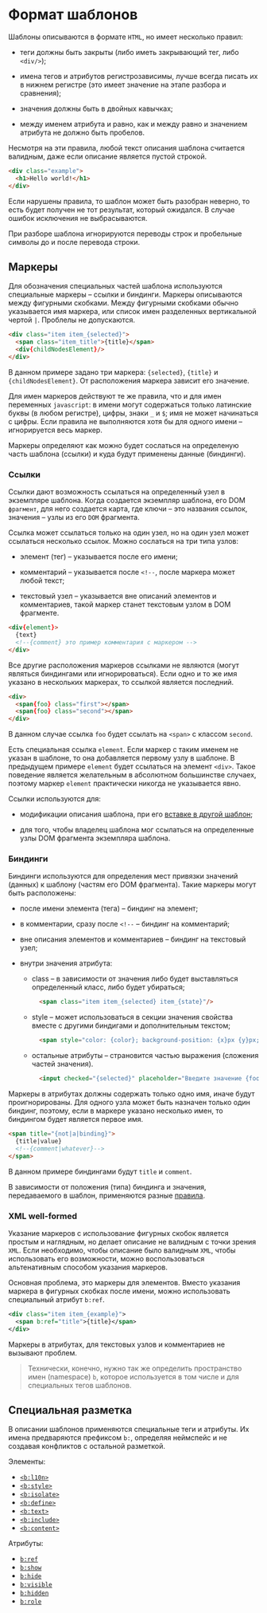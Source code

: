 # Формат шаблонов

Шаблоны описываются в формате `HTML`, но имеет несколько правил:

  * теги должны быть закрыты (либо иметь закрывающий тег, либо `<div/>`);

  * имена тегов и атрибутов регистрозависимы, лучше всегда писать их в нижнем регистре (это имеет значение на этапе разбора и сравнения);

  * значения должны быть в двойных кавычках;

  * между именем атрибута и равно, как и между равно и значением атрибута не должно быть пробелов.

Несмотря на эти правила, любой текст описания шаблона считается валидным, даже если описание является пустой строкой.

```html
<div class="example">
  <h1>Hello world!</h1>
</div>
```

Если нарушены правила, то шаблон может быть разобран неверно, то есть будет получен не тот результат, который ожидался. В случае ошибок исключения не выбрасываются.

При разборе шаблона игнорируются переводы строк и пробельные символы до и после перевода строки.

## Маркеры

Для обозначения специальных частей шаблона используются специальные маркеры – ссылки и биндинги. Маркеры описываются между фигурными скобками. Между фигурными скобками обычно указывается имя маркера, или список имен разделенных вертикальной чертой `|`. Проблелы не допускаются.

```html
<div class="item item_{selected}">
  <span class="item_title">{title}</span>
  <div{childNodesElement}/>
</div>
```
В данном примере задано три маркера: `{selected}`, `{title}` и `{childNodesElement}`. От расположения маркера зависит его значение.

Для имен маркеров действуют те же правила, что и для имен переменных `javascript`: в имени могут содержаться только латинские буквы (в любом регистре), цифры, знаки `_` и `$`; имя не может начинаться с цифры. Если правила не выполняются хотя бы для одного имени – игнорируется весь маркер.

Маркеры определяют как можно будет сослаться на определеную часть шаблона (ссылки) и куда будут применены данные (биндинги).

### Ссылки

Ссылки дают возможность ссылаться на определенный узел в экземпляре шаблона. Когда создается экземпляр шаблона, его DOM `фрагмент`, для него создается карта, где ключи – это названия ссылок, значения – узлы из его `DOM` фрагмента.

Ссылка может ссылаться только на один узел, но на один узел может ссылаться несколько ссылок. Можно сослаться на три типа узлов:

  * элемент (тег) – указывается после его имени;

  * комментарий – указывается после `<!--`, после маркера может любой текст;

  * текстовый узел – указывается вне описаний элементов и комментариев, такой маркер станет текстовым узлом в DOM фрагменте.

```html
<div{element}>
  {text}
  <!--{comment} это пример комментария с маркером -->
</div>
```

Все другие расположения маркеров ссылками не являются (могут являться биндингами или игнорироваться). Если одно и то же имя указано в нескольких маркерах, то ссылкой является последний.

```html
<div>
  <span{foo} class="first"></span>
  <span{foo} class="second"></span>
</div>
```

В данном случае ссылка `foo` будет ссылать на `<span>` с классом `second`.

Есть специальная ссылка `element`. Если маркер с таким именем не указан в шаблоне, то она добавляется первому узлу в шаблоне. В предыдущем примере `element` будет ссылаться на элемент `<div>`. Такое поведение является желательным в абсолютном большинстве случаех, поэтому маркер `element` практически никогда не указывается явно.

Ссылки используются для:

  * модификации описания шаблона, при его [вставке в другой шаблон](#binclude);

  * для того, чтобы владелец шаблона мог ссылаться на определенные узлы DOM фрагмента экземпляра шаблона.

### Биндинги

Биндинги используются для определения мест привязки значений (данных) к шаблону (частям его DOM фрагмента). Такие маркеры могут быть расположены:

  * после имени элемента (тега) – биндинг на элемент;

  * в комментарии, сразу после `<!--` – биндинг на комментарий;

  * вне описания элементов и комментариев – биндинг на текстовый узел;

  * внутри значения атрибута:

      * class – в зависимости от значения либо будет выставляться определенный класс, либо будет убираться;

        ```html
          <span class="item item_{selected} item_{state}"/>
        ```

      * style – может использоваться в секции значения свойства вместе с другими биндигами и дополнительным текстом;

        ```html
          <span style="color: {color}; background-position: {x}px {y}px; width: {progress}%"/>
        ```

      * остальные атрибуты – страновится частью выражения (сложения частей значения).

        ```html
          <input checked="{selected}" placeholder="Введите значение {foo} или {bar}"/>
        ```

Маркеры в атрибутах должны содержать только одно имя, иначе будут проигнорированы. Для одного узла может быть назначен только один биндинг, поэтому, если в маркере указано несколько имен, то биндингом будет является первое имя.

```html
<span title="{not|a|binding}">
  {title|value}
  <!--{comment|whatever}-->
</span>
```

В данном примере биндингами будут `title` и `comment`.

В зависимости от положения (типа) биндинга и значения, передаваемого в шаблон, применяются разные [правила](basis.template_bindings.md).

### XML well-formed

Указание маркеров с использование фигурных скобок является простым и наглядным, но делает описание не валидным с точки зрения `XML`. Если необходимо, чтобы описание было валидным `XML`, чтобы использовать его возможности, можно воспользоваться альтенативным способом указания маркеров.

Основная проблема, это маркеры для элементов. Вместо указания маркера в фигурных скобках после имени, можно использовать специальный атрибут `b:ref`.

```xml
<div class="item item_{example}">
  <span b:ref="title">{title}</span>
</div>
```

Маркеры в атрибутах, для текстовых узлов и комментариев не вызывают проблем.

> Технически, конечно, нужно так же определить пространство имен (namespace) `b`, которое используется в том числе и для специальных тегов шаблонов.

## Специальная разметка

В описании шаблонов применяются специальные теги и атрибуты. Их имена предваряются префиксом `b:`, определяя неймспейс и не создавая конфликтов с остальной разметкой.

Элементы:

* [`<b:l10n>`](template/b-l10n.md)
* [`<b:style>`](template/b-style.md)
* [`<b:isolate>`](template/b-isolate.md)
* [`<b:define>`](template/b-define.md)
* [`<b:text>`](template/b-text.md)
* [`<b:include>`](template/b-include.md)
* [`<b:content>`](template/b-content.md)

Атрибуты:

* [`b:ref`](template/attribute.md#bref)
* [`b:show`](template/attribute.md#bshow)
* [`b:hide`](template/attribute.md#bhide)
* [`b:visible`](template/attribute.md#bvisible)
* [`b:hidden`](template/attribute.md#bhidden)
* [`b:role`](template/attribute.md#brole)
